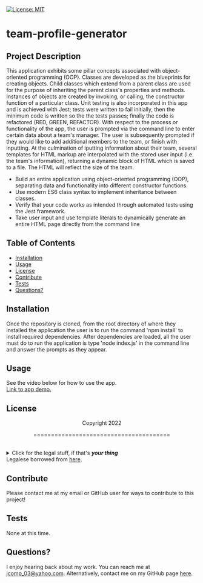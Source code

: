 [![License: MIT](https://img.shields.io/badge/License-MIT-yellow.svg)](https://opensource.org/licenses/MIT)
  # team-profile-generator
  ## Project Description
  This application exhibits some pillar concepts associated with object-oriented programming (OOP). Classes are developed as the blueprints for creating objects. Child classes which extend from a parent class are used for the purpose of inheriting the parent class's properties and methods. Instances of objects are created by invoking, or calling, the constructor function of a particular class. Unit testing is also incorporated in this app and is achieved with Jest; tests were written to fail initially, then the minimum code is written so the the tests passes; finally the code is refactored (RED, GREEN, REFACTOR). With respect to the process or functionality of the app, the user is prompted via the command line to enter certain data about a team's manager. The user is subsequently prompted if they would like to add additional members to the team, or finish with inputting. At the culmination of iputting information about their team, several templates for HTML markup are interpolated with the stored user input (i.e. the team's information), returning a dynamic block of HTML which is saved to a file. The HTML will reflect the size of the team. 
  - Build an entire application using object-oriented programming (OOP), separating data and functionality into different constructor functions.
  - Use modern ES6 class syntax to implement inheritance between classes.
  - Verify that your code works as intended through automated tests using the Jest framework.
  - Take user input and use template literals to dynamically generate an entire HTML page directly from the command line
  ## Table of Contents
  * [Installation](#installation)
  * [Usage](#usage)
  * [License](#license)
  * [Contribute](#contributions)
  * [Tests](#tests)
  * [Questions?](#questions)
  ## Installation
  Once the repository is cloned, from the root directory of where they installed the application the user is to run the command 'npm install' to install required dependencies. After dependencies are loaded, all the user must do to run the application is type 'node index.js' in the command line and answer the prompts as they appear.
  ## Usage
  See the video below for how to use the app.<br>
  [Link to app demo.](https://drive.google.com/file/d/1oJ8KAf-V__3b6Mk8wzr1mYCNFmzB4nyN/view)
  ## License
  <p align="center">Copyright 2022</p>
    <p align="center">=======================================</p><br>
    <details>
    <summary>Click for the legal stuff, if that's <em><strong>your thing</strong></em></summary>
    Copyright <YEAR> James Compagnoni

Permission is hereby granted, free of charge, to any person obtaining a copy of this software and associated documentation files (the "Software"), to deal in the Software without restriction, including without limitation the rights to use, copy, modify, merge, publish, distribute, sublicense, and/or sell copies of the Software, and to permit persons to whom the Software is furnished to do so, subject to the following conditions:

The above copyright notice and this permission notice shall be included in all copies or substantial portions of the Software.

THE SOFTWARE IS PROVIDED "AS IS", WITHOUT WARRANTY OF ANY KIND, EXPRESS OR IMPLIED, INCLUDING BUT NOT LIMITED TO THE WARRANTIES OF MERCHANTABILITY, FITNESS FOR A PARTICULAR PURPOSE AND NONINFRINGEMENT. IN NO EVENT SHALL THE AUTHORS OR COPYRIGHT HOLDERS BE LIABLE FOR ANY CLAIM, DAMAGES OR OTHER LIABILITY, WHETHER IN AN ACTION OF CONTRACT, TORT OR OTHERWISE, ARISING FROM, OUT OF OR IN CONNECTION WITH THE SOFTWARE OR THE USE OR OTHER DEALINGS IN THE SOFTWARE
    </details>
  Legalese borrowed from <a href="https://opensource.org/licenses/MIT" target="_blank">here</a>.

  ## Contribute
  Please contact me at my email or GitHub user for ways to contribute to this project!

  ## Tests
  None at this time.

  ## Questions?
  I enjoy hearing back about my work. You can reach me at jcomp_03@yahoo.com.
  Alternatively, contact me on my GitHub page <a href="https://github.com/jcomp-03">here</a>.
